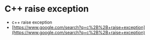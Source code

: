 # C++ raise exception

* c++ raise exception
* [https://www.google.com/search?q=c%2B%2B+raise+exception](https://www.google.com/search?q=c%2B%2B+raise+exception)

